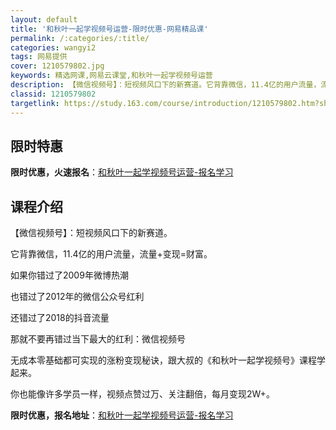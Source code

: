 ```yaml
---
layout: default
title: '和秋叶一起学视频号运营-限时优惠-网易精品课'
permalink: /:categories/:title/
categories: wangyi2
tags: 网易提供
cover: 1210579802.jpg
keywords: 精选网课,网易云课堂,和秋叶一起学视频号运营
description: 【微信视频号】：短视频风口下的新赛道。它背靠微信，11.4亿的用户流量，流量+变现=财富。如果你错过了2009年微博热潮
classid: 1210579802
targetlink: https://study.163.com/course/introduction/1210579802.htm?share=1&shareId=1025206652&utm_campaign=share&utm_medium=iphoneShare&utm_source=&utm_u=1025206652
---
```


## 限时特惠

**限时优惠，火速报名**：[和秋叶一起学视频号运营-报名学习](https://study.163.com/course/introduction/1210579802.htm?share=1&shareId=1025206652&utm_campaign=share&utm_medium=iphoneShare&utm_source=&utm_u=1025206652)

## 课程介绍

【微信视频号】：短视频风口下的新赛道。

它背靠微信，11.4亿的用户流量，流量+变现=财富。



如果你错过了2009年微博热潮

也错过了2012年的微信公众号红利

还错过了2018的抖音流量



那就不要再错过当下最大的红利：微信视频号



无成本零基础都可实现的涨粉变现秘诀，跟大叔的《和秋叶一起学视频号》课程学起来。



你也能像许多学员一样，视频点赞过万、关注翻倍，每月变现2W+。

**限时优惠，报名地址**：[和秋叶一起学视频号运营-报名学习](https://study.163.com/course/introduction/1210579802.htm?share=1&shareId=1025206652&utm_campaign=share&utm_medium=iphoneShare&utm_source=&utm_u=1025206652)

